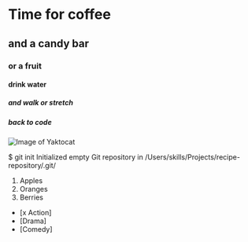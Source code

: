 # Time for coffee 
## and a candy bar
### or a fruit
#### drink water
##### and walk or stretch
##### back to code

![Image of Yaktocat](https://octodex.github.com/images/yaktocat.png)

$ git init
Initialized empty Git repository in /Users/skills/Projects/recipe-repository/.git/

<ol>
  <li>Apples</li>
  <li>Oranges</li>
  <li>Berries</li>
</ol>

- [x Action]
- [Drama]
- [Comedy]
